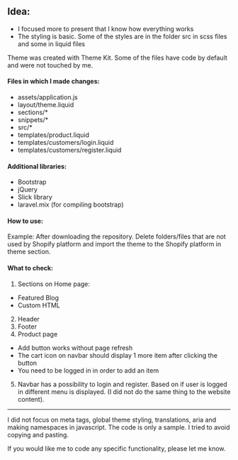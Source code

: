 ## Idea:
- I focused more to present that I know how everything works
- The styling is basic. Some of the styles are in the folder src in scss files and some in liquid files 

Theme was created with Theme Kit.
Some of the files have code by default and were not touched by me.

#### Files in which I made changes:
- assets/application.js
- layout/theme.liquid
- sections/*
- snippets/*
- src/*
- templates/product.liquid
- templates/customers/login.liquid
- templates/customers/register.liquid

#### Additional libraries:
- Bootstrap
- jQuery
- Slick library 
- laravel.mix (for compiling bootstrap)

#### How to use:
Example: After downloading the repository. Delete folders/files that are not used by Shopify platform
and import the theme to the Shopify platform in theme section.

#### What to check:
1. Sections on Home page:
- Featured Blog
- Custom HTML

2. Header
3. Footer
4. Product page
- Add button works without page refresh
- The cart icon on navbar should display 1 more item after clicking the button
- You need to be logged in in order to add an item

5. Navbar has a possibility to login and register. Based on if user is logged in
different menu is displayed. (I did not do the same thing to the website content).


------------


I did not focus on meta tags, global theme styling, translations, aria and making
namespaces in javascript. The code is only a sample.
I tried to avoid copying and pasting.

If you would like me to code any specific functionality, please let me know.
